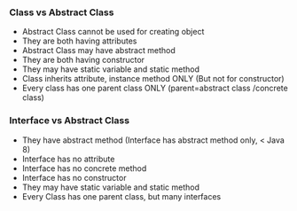 ### Class vs Abstract Class
  - Abstract Class cannot be used for creating object
  - They are both having attributes
  - Abstract Class may have abstract method
  - They are both having constructor
  - They may have static variable and static method
  - Class inherits attribute, instance method ONLY (But not for constructor)
  - Every class has one parent class ONLY (parent=abstract class /concrete class)

### Interface vs Abstract Class
  - They have abstract method (Interface has abstract method only, < Java 8)
  - Interface has no attribute
  - Interface has no concrete method
  - Interface has no constructor
  - They may have static variable and static method
  - Every Class has one parent class, but many interfaces